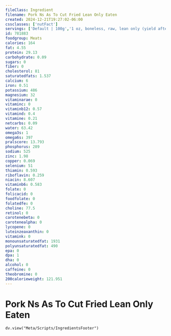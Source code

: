 ```yaml
---
fileClass: Ingredient
filename: Pork Ns As To Cut Fried Lean Only Eaten
created: 2024-12-21T19:27:02-06:00
cssclasses: ['nutFact']
servings: ['Default | 100g','1 oz, boneless, raw, lean only (yield after cooking) | 21','1 oz, boneless, cooked, lean only | 28','1 oz, with bone, raw, lean only (yield after cooking, bone removed) | 14','1 oz, with bone, cooked, lean only (yield after bone removed) | 19','1 oz, boneless, raw (yield after cooking, fat removed) | 18','1 oz, boneless, cooked (yield after fat removed) | 26','1 oz, with bone, raw (yield after cooking, bone and fat removed) | 12','1 oz, with bone, cooked (yield after bone and fat removed) | 16','1 cubic inch, boneless, cooked, fat removed | 17']
id: 781883
foodgroup: Meats
calories: 164
fat: 4.55
protein: 29.13
carbohydrate: 0.09
sugars: 0
fiber: 0
cholesterol: 81
saturatedfats: 1.537
calcium: 6
iron: 0.51
potassium: 486
magnesium: 32
vitaminarae: 0
vitaminc: 0
vitaminb12: 0.57
vitamind: 0.4
vitamine: 0.21
netcarbs: 0.09
water: 63.42
omega3s: 1
omega6s: 397
pralscore: 13.793
phosphorus: 289
sodium: 525
zinc: 1.98
copper: 0.069
selenium: 51
thiamin: 0.593
riboflavin: 0.259
niacin: 8.607
vitaminb6: 0.583
folate: 0
folicacid: 0
foodfolate: 0
folatedfe: 0
choline: 77.5
retinol: 0
carotenebeta: 0
carotenealpha: 0
lycopene: 0
luteinzeaxanthin: 0
vitamink: 0
monounsaturatedfat: 1931
polyunsaturatedfat: 490
epa: 0
dpa: 1
dha: 0
alcohol: 0
caffeine: 0
theobromine: 0
200calorieweight: 121.951
---
```


# Pork Ns As To Cut Fried Lean Only Eaten

```dataviewjs
dv.view("Meta/Scripts/IngredientsFooter")
```